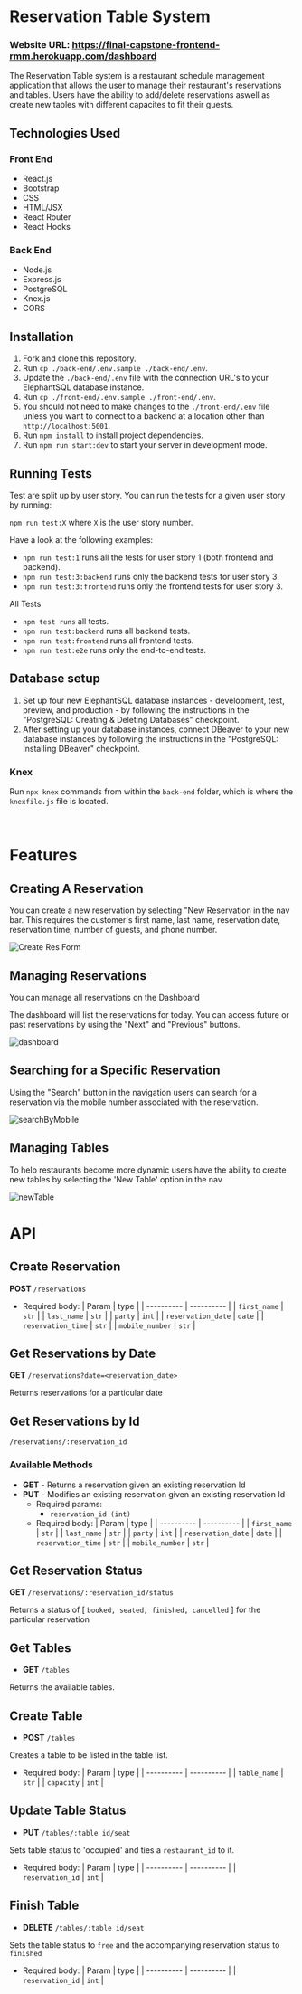 # Reservation Table System

### Website URL: https://final-capstone-frontend-rmm.herokuapp.com/dashboard

The Reservation Table system is a restaurant schedule management application that allows the user to manage their restaurant's reservations and tables. Users have the ability to add/delete reservations aswell as create new tables with different capacites to fit their guests. 

## Technologies Used
### Front End
- React.js
- Bootstrap
- CSS
- HTML/JSX
- React Router
- React Hooks

### Back End
- Node.js
- Express.js
- PostgreSQL 
- Knex.js
- CORS

## Installation
1. Fork and clone this repository.
2. Run `cp ./back-end/.env.sample ./back-end/.env`.
3. Update the `./back-end/.env` file with the connection URL's to your ElephantSQL database instance.
4. Run `cp ./front-end/.env.sample ./front-end/.env`.
5. You should not need to make changes to the `./front-end/.env` file unless you want to connect to a backend at a location other than `http://localhost:5001`.
6. Run `npm install` to install project dependencies.
7. Run `npm run start:dev` to start your server in development mode.

## Running Tests
Test are split up by user story. You can run the tests for a given user story by running:

`npm run test:X` where `X` is the user story number.

Have a look at the following examples:

- `npm run test:1` runs all the tests for user story 1 (both frontend and backend).
- `npm run test:3:backend` runs only the backend tests for user story 3.
- `npm run test:3:frontend` runs only the frontend tests for user story 3.

All Tests
- `npm test runs` all tests.
- `npm run test:backend` runs all backend tests.
- `npm run test:frontend` runs all frontend tests.
- `npm run test:e2e` runs only the end-to-end tests.


## Database setup

1. Set up four new ElephantSQL database instances - development, test, preview, and production - by following the instructions in the "PostgreSQL: Creating & Deleting Databases" checkpoint.
1. After setting up your database instances, connect DBeaver to your new database instances by following the instructions in the "PostgreSQL: Installing DBeaver" checkpoint.

### Knex

Run `npx knex` commands from within the `back-end` folder, which is where the `knexfile.js` file is located.

<br>

# Features

## Creating A Reservation

You can create a new reservation by selecting "New Reservation in the nav bar. This requires the customer's first name, last name, reservation date, reservation time, number of guests, and phone number.

![Create Res Form](/images/us-01-cancel-before.png)

## Managing Reservations

You can manage all reservations on the Dashboard

The dashboard will list the reservations for today. You can access future or past reservations by using the "Next" and "Previous" buttons. 


![dashboard](/images/us-06-dashboard-displays-status.png)

## Searching for a Specific Reservation

Using the "Search" button in the navigation users can search for a reservation via the mobile number associated with the reservation. 

![searchByMobile](/images/us-07-search-reservations-submit-valid-after.png)

## Managing Tables

To help restaurants become more dynamic users have the ability to create new tables by selecting the 'New Table' option in the nav

![newTable](/images/us-04-create-table-submit-before.png)


# API

## Create Reservation

**POST** `/reservations`

- Required body:
  | Param | type |
  | ---------- | ---------- |
  | `first_name` | `str` |
  | `last_name` | `str` |
  | `party` | `int` |
  | `reservation_date` | `date` |
  | `reservation_time` | `str` |
  | `mobile_number` | `str` |

## Get Reservations by Date

**GET** `/reservations?date=<reservation_date>`

Returns reservations for a particular date

## Get Reservations by Id

`/reservations/:reservation_id`

### Available Methods

- **GET** - Returns a reservation given an existing reservation Id
- **PUT** - Modifies an existing reservation given an existing reservation Id
  - Required params:
    - `reservation_id (int)`
  - Required body:
    | Param | type |
    | ---------- | ---------- |
    | `first_name` | `str` |
    | `last_name` | `str` |
    | `party` | `int` |
    | `reservation_date` | `date` |
    | `reservation_time` | `str` |
    | `mobile_number` | `str` |

## Get Reservation Status

**GET** `/reservations/:reservation_id/status`

Returns a status of [ `booked, seated, finished, cancelled` ] for the particular reservation

## Get Tables

- **GET** `/tables`

Returns the available tables.

## Create Table

- **POST** `/tables`

Creates a table to be listed in the table list.

- Required body:
  | Param | type |
  | ---------- | ---------- |
  | `table_name` | `str` |
  | `capacity` | `int` |

## Update Table Status

- **PUT** `/tables/:table_id/seat`

Sets table status to 'occupied' and ties a `restaurant_id` to it.

- Required body:
  | Param | type |
  | ---------- | ---------- |
  | `reservation_id` | `int` |

## Finish Table

- **DELETE** `/tables/:table_id/seat`

Sets the table status to `free` and the accompanying reservation status to `finished`

- Required body:
  | Param | type |
  | ---------- | ---------- |
  | `reservation_id` | `int` |
